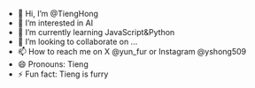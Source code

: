 - 👋 Hi, I’m @TiengHong
- 👀 I’m interested in AI
- 🌱 I’m currently learning JavaScript&Python
- 💞️ I’m looking to collaborate on ...
- 📫 How to reach me on X @yun_fur or Instagram @yshong509
- 😄 Pronouns: Tieng 
- ⚡ Fun fact: Tieng is furry

<!---
TiengHong/TiengHong is a ✨ special ✨ repository because its `README.md` (this file) appears on your GitHub profile.
You can click the Preview link to take a look at your changes.
--->
